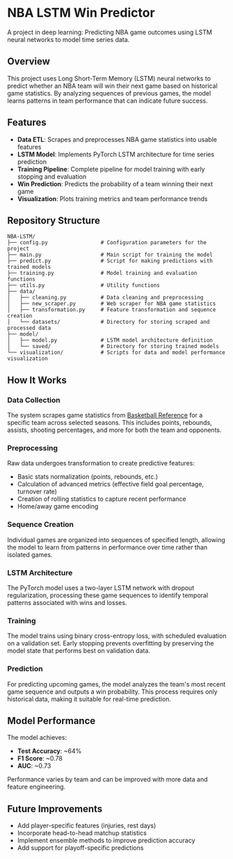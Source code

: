 # NBA LSTM Win Predictor

A project in deep learning: Predicting NBA game outcomes using LSTM neural networks to model time series data.

## Overview

This project uses Long Short-Term Memory (LSTM) neural networks to predict whether an NBA team will win their next game based on historical game statistics. By analyzing sequences of previous games, the model learns patterns in team performance that can indicate future success.

## Features

- **Data ETL**: Scrapes and preprocesses NBA game statistics into usable features
- **LSTM Model**: Implements PyTorch LSTM architecture for time series prediction
- **Training Pipeline**: Complete pipeline for model training with early stopping and evaluation
- **Win Prediction**: Predicts the probability of a team winning their next game
- **Visualization**: Plots training metrics and team performance trends

## Repository Structure

```
NBA-LSTM/
├── config.py                 # Configuration parameters for the project
├── main.py                   # Main script for training the model
├── predict.py                # Script for making predictions with trained models
├── training.py               # Model training and evaluation functions
├── utils.py                  # Utility functions
├── data/
│   ├── cleaning.py           # Data cleaning and preprocessing
│   ├── new_scraper.py        # Web scraper for NBA game statistics
│   ├── transformation.py     # Feature transformation and sequence creation
│   └── datasets/             # Directory for storing scraped and processed data
├── model/
│   ├── model.py              # LSTM model architecture definition
│   └── saved/                # Directory for storing trained models
└── visualization/            # Scripts for data and model performance visualization
```

## How It Works

### Data Collection

The system scrapes game statistics from [Basketball Reference](https://www.basketball-reference.com/) for a specific team across selected seasons. This includes points, rebounds, assists, shooting percentages, and more for both the team and opponents.

### Preprocessing

Raw data undergoes transformation to create predictive features:

- Basic stats normalization (points, rebounds, etc.)
- Calculation of advanced metrics (effective field goal percentage, turnover rate)
- Creation of rolling statistics to capture recent performance
- Home/away game encoding

### Sequence Creation

Individual games are organized into sequences of specified length, allowing the model to learn from patterns in performance over time rather than isolated games.

### LSTM Architecture

The PyTorch model uses a two-layer LSTM network with dropout regularization, processing these game sequences to identify temporal patterns associated with wins and losses.

### Training

The model trains using binary cross-entropy loss, with scheduled evaluation on a validation set. Early stopping prevents overfitting by preserving the model state that performs best on validation data.

### Prediction

For predicting upcoming games, the model analyzes the team's most recent game sequence and outputs a win probability. This process requires only historical data, making it suitable for real-time prediction.

## Model Performance

The model achieves:

- **Test Accuracy**: ~64%
- **F1 Score**: ~0.78
- **AUC**: ~0.73

Performance varies by team and can be improved with more data and feature engineering.

## Future Improvements

- Add player-specific features (injuries, rest days)
- Incorporate head-to-head matchup statistics
- Implement ensemble methods to improve prediction accuracy
- Add support for playoff-specific predictions
